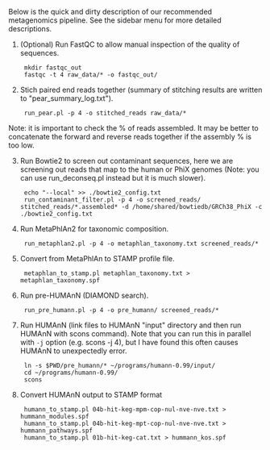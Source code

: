 Below is the quick and dirty description of our recommended metagenomics pipeline. See the sidebar menu for more detailed descriptions.

1. (Optional) Run FastQC to allow manual inspection of the quality of sequences.

        mkdir fastqc_out
        fastqc -t 4 raw_data/* -o fastqc_out/

2. Stich paired end reads together (summary of stitching results are written to "pear_summary_log.txt").

        run_pear.pl -p 4 -o stitched_reads raw_data/*

Note: it is important to check the % of reads assembled. It may be better to concatenate the forward and reverse reads together if the assembly % is too low.

3. Run Bowtie2 to screen out contaminant sequences, here we are screening out reads that map to the human or PhiX genomes (Note: you can use run_deconseq.pl instead but it is much slower).
    
        echo "--local" >> ./bowtie2_config.txt
        run_contaminant_filter.pl -p 4 -o screened_reads/ stitched_reads/*.assembled* -d /home/shared/bowtiedb/GRCh38_PhiX -c ./bowtie2_config.txt

4. Run MetaPhlAn2 for taxonomic composition.

        run_metaphlan2.pl -p 4 -o metaphlan_taxonomy.txt screened_reads/*

5. Convert from MetaPhlAn to STAMP profile file.

        metaphlan_to_stamp.pl metaphlan_taxonomy.txt > metaphlan_taxonomy.spf

6. Run pre-HUMAnN (DIAMOND search).

        run_pre_humann.pl -p 4 -o pre_humann/ screened_reads/*

7. Run HUMAnN (link files to HUMAnN "input" directory and then run HUMAnN with scons command). Note that you can run this in parallel with `-j` option (e.g. scons -j 4), but I have found this often causes HUMAnN to unexpectedly error.

        ln -s $PWD/pre_humann/* ~/programs/humann-0.99/input/
        cd ~/programs/humann-0.99/
        scons

8. Convert HUMAnN output to STAMP format

        humann_to_stamp.pl 04b-hit-keg-mpm-cop-nul-nve-nve.txt > hummann_modules.spf
        humann_to_stamp.pl 04b-hit-keg-mpt-cop-nul-nve-nve.txt > hummann_pathways.spf
        humann_to_stamp.pl 01b-hit-keg-cat.txt > hummann_kos.spf
